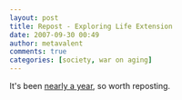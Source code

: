```yaml
---
layout: post
title: Repost - Exploring Life Extension
date: 2007-09-30 00:49
author: metavalent
comments: true
categories: [society, war on aging]
---
```

It's been <a href="http://metavalent.info/?p=508">nearly a year</a>, so worth reposting.


